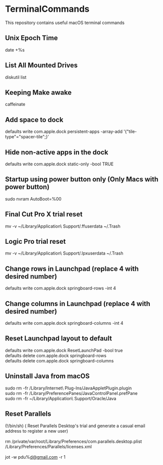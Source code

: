 # TerminalCommands
This repository contains useful macOS terminal commands

## Unix Epoch Time
date +%s

## List All Mounted Drives
diskutil list

## Keeping Make awake
caffeinate 

## Add space to dock
defaults write com.apple.dock persistent-apps -array-add '{"tile-type"="spacer-tile";}'

## Hide non-active apps in the dock
defaults write com.apple.dock static-only -bool TRUE

## Startup using power button only (Only Macs with power button)
sudo nvram AutoBoot=%00

## Final Cut Pro X trial reset
mv -v ~/Library/Application\ Support/.ffuserdata ~/.Trash

## Logic Pro trial reset
mv -v ~/Library/Application\ Support/.lpxuserdata ~/.Trash

## Change rows in Launchpad (replace 4 with desired number)
defaults write com.apple.dock springboard-rows -int 4

## Change columns in Launchpad (replace 4 with desired number)
defaults write com.apple.dock springboard-columns -int 4

## Reset Launchpad layout to default
defaults write com.apple.dock ResetLaunchPad -bool true <br>
defaults delete com.apple.dock springboard-rows <br>
defaults delete com.apple.dock springboard-columns

## Uninstall Java from macOS
sudo rm -fr /Library/Internet\ Plug-Ins/JavaAppletPlugin.plugin <br>
sudo rm -fr /Library/PreferencePanes/JavaControlPanel.prefPane <br>
sudo rm -fr ~/Library/Application\ Support/Oracle/Java <br>

## Reset Parallels
(!/bin/sh)
( Reset Parallels Desktop's trial and generate a casual email address to register a new user)<br><br>
rm /private/var/root/Library/Preferences/com.parallels.desktop.plist /Library/Preferences/Parallels/licenses.xml<br><br>
jot -w pdu%d@gmail.com -r 1
